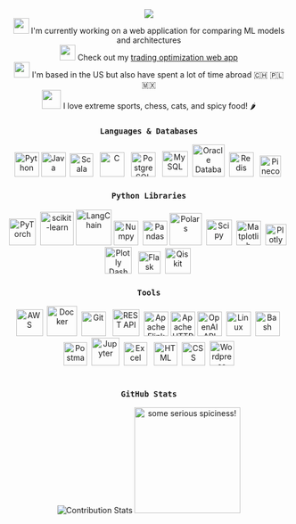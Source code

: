 <div align="center">
    <img src="https://readme-typing-svg.herokuapp.com?font=Inconsolata&size=30&duration=3000&pause=5&color=05FFA5&center=true&multiline=true&repeat=false&width=1070&height=80&lines=Hi+I'm+Mitchell%2C+a+data+scientist+with+a+background+in+particle+physics;+and+a+passion+for+ML,+analytics,+and+quantitative+finance.">
</div>
<div align="center">
    <img src="https://cdn.jsdelivr.net/gh/MitchMedeiros/MitchMedeiros@dee360fca49fe8937a27c5f83c8b6b78af283512/gifs/computer.gif" width="28"> I'm currently working on a web application for comparing ML models and architectures
    <br>
    <img src="https://cdn.jsdelivr.net/gh/MitchMedeiros/MitchMedeiros@dee360fca49fe8937a27c5f83c8b6b78af283512/gifs/backtest.gif" width="28"> Check out my <a href="https://backtest.fi" target="_blank">trading optimization web app</a>
    <br>
    <img src="https://cdn.jsdelivr.net/gh/MitchMedeiros/MitchMedeiros@dee360fca49fe8937a27c5f83c8b6b78af283512/gifs/travel.gif" width="28"> I'm based in the US but also have spent a lot of time abroad 🇨🇭 🇵🇱 🇲🇽
    <br> 
    <img src="https://cdn.jsdelivr.net/gh/MitchMedeiros/MitchMedeiros@19878bf93947d7976cc827c08f460699cf64e2bc/gifs/climbing.gif" width="34"> I love extreme sports, chess, cats, and spicy food! 🌶️
</div>
<div align="center">
    <h3><code>Languages & Databases</code></h3>
    <img src="https://cdn.jsdelivr.net/gh/devicons/devicon@latest/icons/python/python-original.svg" width="44" alt="Python" title="Python">
    <img src="https://cdn.jsdelivr.net/gh/devicons/devicon@latest/icons/java/java-original.svg" width="44" alt="Java" title="Java">&nbsp;
    <img src="https://cdn.jsdelivr.net/gh/devicons/devicon@latest/icons/scala/scala-original.svg" width="42" alt="Scala" title="Scala">&nbsp;&nbsp;
    <img src="https://cdn.jsdelivr.net/gh/devicons/devicon@latest/icons/c/c-original.svg" width="44" alt="C" title="C">&nbsp;&nbsp;
    <img src="https://cdn.jsdelivr.net/gh/devicons/devicon@latest/icons/postgresql/postgresql-original.svg" width="44" alt="PostgreSQL" title="PostgreSQL">&nbsp;&nbsp;
    <img src="https://cdn.jsdelivr.net/gh/MitchMedeiros/MitchMedeiros@6ea0fdbf7319155ce7d08f1df65e0abdae309e01/images/mysql.png" width="46" alt="MySQL" title="MySQL">&nbsp;
    <img src="https://cdn.jsdelivr.net/gh/MitchMedeiros/MitchMedeiros@b27f8f3cdbd1aabab1d1f6451a0785a75b751b20/images/oracle.png" width="58" alt="Oracle Database" title="Oracle Database">&nbsp;
    <img src="https://cdn.jsdelivr.net/gh/devicons/devicon@latest/icons/redis/redis-original.svg" width="44" alt="Redis" title="Redis">&nbsp;&nbsp;
    <img src="https://cdn.jsdelivr.net/gh/MitchMedeiros/MitchMedeiros@b27f8f3cdbd1aabab1d1f6451a0785a75b751b20/images/pinecone.png" width="38" alt="Pinecone Vector Database" title="Pinecone Vector Database">&nbsp;
    <h3><code>Python Libraries</code></h3>
    <img src="https://cdn.jsdelivr.net/gh/devicons/devicon@latest/icons/pytorch/pytorch-original.svg" width="48" alt="PyTorch" title="PyTorch">&nbsp;
    <img src="https://cdn.jsdelivr.net/gh/devicons/devicon@latest/icons/scikitlearn/scikitlearn-original.svg" width="60" alt="scikit-learn" title="scikit-learn">
    <img src="https://cdn.jsdelivr.net/gh/MitchMedeiros/MitchMedeiros@30080978247d16fea147b1ce1a7ce15a3af1c804/images/langchain-cropped.png" width="64" alt="LangChain" title="LangChain">
    <img src="https://cdn.jsdelivr.net/gh/devicons/devicon@latest/icons/numpy/numpy-original.svg" width="44" alt="Numpy" title="Numpy">&nbsp;
    <img src="https://cdn.jsdelivr.net/gh/MitchMedeiros/MitchMedeiros@7fe6a29e12c49257b66354538f3e5481daea8dfe/images/pandas-white.svg" width="44" alt="Pandas" title="Pandas">
    <img src="https://cdn.jsdelivr.net/gh/MitchMedeiros/MitchMedeiros@6ea0fdbf7319155ce7d08f1df65e0abdae309e01/images/polars.png" width="58" alt="Polars" title="Polars">&nbsp;
    <img src="https://cdn.jsdelivr.net/gh/MitchMedeiros/MitchMedeiros@b27f8f3cdbd1aabab1d1f6451a0785a75b751b20/images/scipy.png" width="46" alt="Scipy" title="Scipy">&nbsp;
    <img src="https://cdn.jsdelivr.net/gh/devicons/devicon@latest/icons/matplotlib/matplotlib-original.svg" width="44" alt="Matplotlib" title="Matplotlib">&nbsp;
    <img src="https://cdn.jsdelivr.net/gh/devicons/devicon@latest/icons/plotly/plotly-original.svg" width="38" alt="Plotly" title="Plotly">&nbsp;
    <img src="https://cdn.jsdelivr.net/gh/MitchMedeiros/MitchMedeiros@6ea0fdbf7319155ce7d08f1df65e0abdae309e01/images/dash.png" width="48" alt="Plotly Dash" title="Plotly Dash">&nbsp;&nbsp;
    <img src="https://cdn.jsdelivr.net/gh/MitchMedeiros/MitchMedeiros@6ea0fdbf7319155ce7d08f1df65e0abdae309e01/images/flask.png" width="40" alt="Flask" title="Flask">&nbsp;
    <img src="https://cdn.jsdelivr.net/gh/MitchMedeiros/MitchMedeiros@6ea0fdbf7319155ce7d08f1df65e0abdae309e01/images/qiskit.png" width="46" alt="Qiskit" title="Qiskit">&nbsp;
    <h3><code>Tools</code></h3>
    <img src="https://cdn.jsdelivr.net/gh/devicons/devicon@latest/icons/amazonwebservices/amazonwebservices-plain-wordmark.svg" width="48" alt="AWS" title="AWS">&nbsp;
    <img src="https://cdn.jsdelivr.net/gh/devicons/devicon/icons/docker/docker-original.svg" width="54" alt="Docker" title="Docker">&nbsp;
    <img src="https://cdn.jsdelivr.net/gh/devicons/devicon@latest/icons/git/git-original.svg" width="44" alt="Git" title="Git">&nbsp;&nbsp;
    <img src="https://cdn.jsdelivr.net/gh/MitchMedeiros/MitchMedeiros@b27f8f3cdbd1aabab1d1f6451a0785a75b751b20/images/rest-logo.png" width="48" alt="REST API" title="REST API">&nbsp;
    <img src="https://cdn.jsdelivr.net/gh/MitchMedeiros/MitchMedeiros@b27f8f3cdbd1aabab1d1f6451a0785a75b751b20/images/flink.png" width="44" alt="Apache Flink" title="Apache Flink">
    <img src="https://cdn.jsdelivr.net/gh/devicons/devicon@latest/icons/apache/apache-original.svg" width="44" alt="Apache HTTP" title="Apache HTTP">
    <img src="https://cdn.jsdelivr.net/gh/MitchMedeiros/MitchMedeiros@e0c5d49bcd3f766ac504ab132d5019d820c6344c/images/openai.svg" width="44" alt="OpenAI API" title="OpenAI API">&nbsp;
    <img src="https://cdn.jsdelivr.net/gh/devicons/devicon/icons/linux/linux-original.svg" width="44" alt="Linux" title="Linux">&nbsp;
    <img src="https://cdn.jsdelivr.net/gh/MitchMedeiros/MitchMedeiros@6ea0fdbf7319155ce7d08f1df65e0abdae309e01/images/bash.png" width="44" alt="Bash" title="Bash">&nbsp;
    <img src="https://cdn.jsdelivr.net/gh/devicons/devicon@latest/icons/postman/postman-original.svg" width="42" alt="Postman" title="Postman">&nbsp;
    <img src="https://cdn.jsdelivr.net/gh/MitchMedeiros/MitchMedeiros@6ea0fdbf7319155ce7d08f1df65e0abdae309e01/images/jupyter.png" width="50" alt="Jupyter" title="Jupyter">&nbsp;
    <img src="https://cdn.jsdelivr.net/gh/MitchMedeiros/MitchMedeiros@b7394bf710312c6604f79b29cf22c885fc9b37cc/images/excel.svg" width="42" alt="Excel" title="Excel">&nbsp;&nbsp;
    <img src="https://cdn.jsdelivr.net/gh/devicons/devicon/icons/html5/html5-original.svg" width="42" alt="HTML" title="HTML">&nbsp;
    <img src="https://cdn.jsdelivr.net/gh/devicons/devicon@latest/icons/css3/css3-original.svg" width="42" alt="CSS" title="CSS">&nbsp;
    <img src="https://cdn.jsdelivr.net/gh/MitchMedeiros/MitchMedeiros@bb4d5d24612c9d89d8e21d17665ba28a73fd626a/images/wordpress.svg" width="44" alt="Wordpress" title="Wordpress">
</div>
<br>
<div align="center">
    <h3><code>GitHub Stats</code></h3>
    <img src="https://streak-stats.demolab.com?user=MitchMedeiros&theme=algolia&hide_border=true&date_format=M%20j%5B%2C%20Y%5D&background=EB545400&currStreakNum=E26935&currStreakLabel=E26935&sideNums=05FFA5&sideLabels=E26935&ring=05FFA5&fire=E26935&dates=E79627" alt="Contribution Stats" title="Contribution Stats">
    <img src="https://cdn.jsdelivr.net/gh/MitchMedeiros/MitchMedeiros@f555577ccb1a171db4ebcfa82f09b643eaf16f55/images/spicy_data.gif" width="190" alt="some serious spiciness!" title="some serious spiciness!">
</div>
